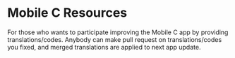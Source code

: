 # Mobile C Resources

For those who wants to participate improving the Mobile C app by providing translations/codes.
Anybody can make pull request on translations/codes you fixed, and merged translations are applied to next app update.
